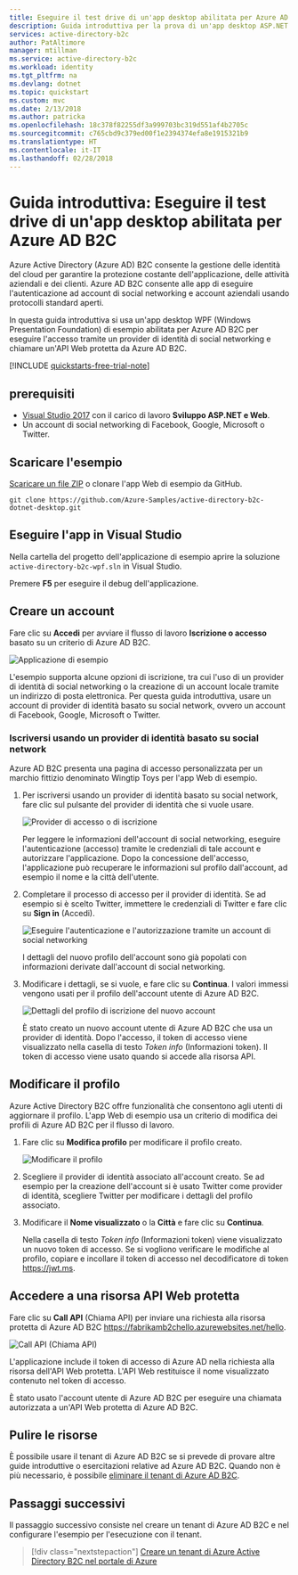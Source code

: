 ```yaml
---
title: Eseguire il test drive di un'app desktop abilitata per Azure AD B2C
description: Guida introduttiva per la prova di un'app desktop ASP.NET di esempio che usa Azure Active Directory B2C per fornire l'accesso utente.
services: active-directory-b2c
author: PatAltimore
manager: mtillman
ms.service: active-directory-b2c
ms.workload: identity
ms.tgt_pltfrm: na
ms.devlang: dotnet
ms.topic: quickstart
ms.custom: mvc
ms.date: 2/13/2018
ms.author: patricka
ms.openlocfilehash: 18c378f82255df3a999703bc319d551af4b2705c
ms.sourcegitcommit: c765cbd9c379ed00f1e2394374efa8e1915321b9
ms.translationtype: HT
ms.contentlocale: it-IT
ms.lasthandoff: 02/28/2018
---
```

# <a name="quickstart-test-drive-an-azure-ad-b2c-enabled-desktop-app"></a>Guida introduttiva: Eseguire il test drive di un'app desktop abilitata per Azure AD B2C

Azure Active Directory (Azure AD) B2C consente la gestione delle identità del cloud per garantire la protezione costante dell'applicazione, delle attività aziendali e dei clienti. Azure AD B2C consente alle app di eseguire l'autenticazione ad account di social networking e account aziendali usando protocolli standard aperti.

In questa guida introduttiva si usa un'app desktop WPF (Windows Presentation Foundation) di esempio abilitata per Azure AD B2C per eseguire l'accesso tramite un provider di identità di social networking e chiamare un'API Web protetta da Azure AD B2C.

[!INCLUDE [quickstarts-free-trial-note](../../includes/quickstarts-free-trial-note.md)]

## <a name="prerequisites"></a>prerequisiti

* [Visual Studio 2017](https://www.visualstudio.com/downloads/) con il carico di lavoro **Sviluppo ASP.NET e Web**. 
* Un account di social networking di Facebook, Google, Microsoft o Twitter.

## <a name="download-the-sample"></a>Scaricare l'esempio

[Scaricare un file ZIP](https://github.com/Azure-Samples/active-directory-b2c-dotnet-desktop/archive/master.zip) o clonare l'app Web di esempio da GitHub.

```
git clone https://github.com/Azure-Samples/active-directory-b2c-dotnet-desktop.git
```

## <a name="run-the-app-in-visual-studio"></a>Eseguire l'app in Visual Studio

Nella cartella del progetto dell'applicazione di esempio aprire la soluzione `active-directory-b2c-wpf.sln` in Visual Studio.

Premere **F5** per eseguire il debug dell'applicazione.

## <a name="create-an-account"></a>Creare un account

Fare clic su **Accedi** per avviare il flusso di lavoro **Iscrizione o accesso** basato su un criterio di Azure AD B2C.

![Applicazione di esempio](media/active-directory-b2c-quickstarts-desktop-app/wpf-sample-application.png)

L'esempio supporta alcune opzioni di iscrizione, tra cui l'uso di un provider di identità di social networking o la creazione di un account locale tramite un indirizzo di posta elettronica. Per questa guida introduttiva, usare un account di provider di identità basato su social network, ovvero un account di Facebook, Google, Microsoft o Twitter. 

### <a name="sign-up-using-a-social-identity-provider"></a>Iscriversi usando un provider di identità basato su social network

Azure AD B2C presenta una pagina di accesso personalizzata per un marchio fittizio denominato Wingtip Toys per l'app Web di esempio. 

1. Per iscriversi usando un provider di identità basato su social network, fare clic sul pulsante del provider di identità che si vuole usare. 

    ![Provider di accesso o di iscrizione](media/active-directory-b2c-quickstarts-desktop-app/sign-in-or-sign-up-wpf.png)

    Per leggere le informazioni dell'account di social networking, eseguire l'autenticazione (accesso) tramite le credenziali di tale account e autorizzare l'applicazione. Dopo la concessione dell'accesso, l'applicazione può recuperare le informazioni sul profilo dall'account, ad esempio il nome e la città dell'utente. 

2. Completare il processo di accesso per il provider di identità. Se ad esempio si è scelto Twitter, immettere le credenziali di Twitter e fare clic su **Sign in** (Accedi).

    ![Eseguire l'autenticazione e l'autorizzazione tramite un account di social networking](media/active-directory-b2c-quickstarts-desktop-app/twitter-authenticate-authorize-wpf.png)

    I dettagli del nuovo profilo dell'account sono già popolati con informazioni derivate dall'account di social networking. 

3. Modificare i dettagli, se si vuole, e fare clic su **Continua**. I valori immessi vengono usati per il profilo dell'account utente di Azure AD B2C.

    ![Dettagli del profilo di iscrizione del nuovo account](media/active-directory-b2c-quickstarts-desktop-app/new-account-sign-up-profile-details-wpf.png)

    È stato creato un nuovo account utente di Azure AD B2C che usa un provider di identità. Dopo l'accesso, il token di accesso viene visualizzato nella casella di testo *Token info* (Informazioni token). Il token di accesso viene usato quando si accede alla risorsa API.

## <a name="edit-your-profile"></a>Modificare il profilo

Azure Active Directory B2C offre funzionalità che consentono agli utenti di aggiornare il profilo.  L'app Web di esempio usa un criterio di modifica dei profili di Azure AD B2C per il flusso di lavoro. 

1. Fare clic su **Modifica profilo** per modificare il profilo creato.

    ![Modificare il profilo](media/active-directory-b2c-quickstarts-desktop-app/edit-profile-wpf.png)

2. Scegliere il provider di identità associato all'account creato. Se ad esempio per la creazione dell'account si è usato Twitter come provider di identità, scegliere Twitter per modificare i dettagli del profilo associato.

3. Modificare il **Nome visualizzato** o la **Città** e fare clic su **Continua**.

    Nella casella di testo *Token info* (Informazioni token) viene visualizzato un nuovo token di accesso. Se si vogliono verificare le modifiche al profilo, copiare e incollare il token di accesso nel decodificatore di token https://jwt.ms.

## <a name="access-a-protected-web-api-resource"></a>Accedere a una risorsa API Web protetta

Fare clic su **Call API** (Chiama API) per inviare una richiesta alla risorsa protetta di Azure AD B2C https://fabrikamb2chello.azurewebsites.net/hello. 

![Call API (Chiama API)](media/active-directory-b2c-quickstarts-desktop-app/call-api-wpf.png)

L'applicazione include il token di accesso di Azure AD nella richiesta alla risorsa dell'API Web protetta. L'API Web restituisce il nome visualizzato contenuto nel token di accesso.

È stato usato l'account utente di Azure AD B2C per eseguire una chiamata autorizzata a un'API Web protetta di Azure AD B2C.

## <a name="clean-up-resources"></a>Pulire le risorse

È possibile usare il tenant di Azure AD B2C se si prevede di provare altre guide introduttive o esercitazioni relative ad Azure AD B2C. Quando non è più necessario, è possibile [eliminare il tenant di Azure AD B2C](active-directory-b2c-faqs.md#how-do-i-delete-my-azure-ad-b2c-tenant).

## <a name="next-steps"></a>Passaggi successivi

Il passaggio successivo consiste nel creare un tenant di Azure AD B2C e nel configurare l'esempio per l'esecuzione con il tenant. 

> [!div class="nextstepaction"]
> [Creare un tenant di Azure Active Directory B2C nel portale di Azure](active-directory-b2c-get-started.md)
